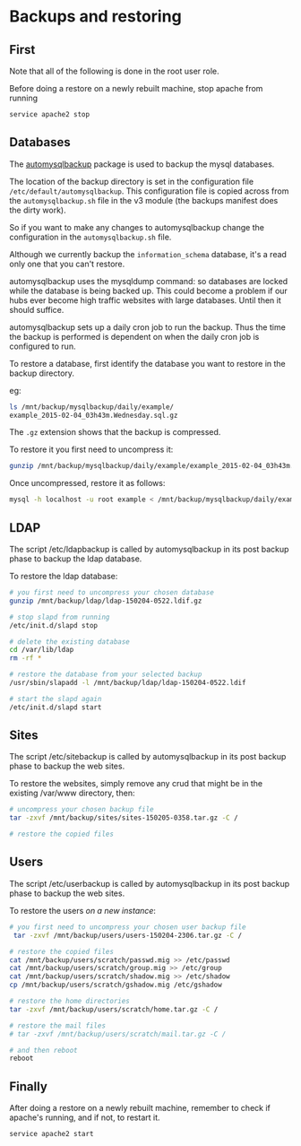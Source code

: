 Backups and restoring
=====================

First
-----

Note that all of the following is done in the root user role.

Before doing a restore on a newly rebuilt machine, stop apache from running

```bash
service apache2 stop
```

Databases
---------

The [automysqlbackup](https://packages.debian.org/search?keywords=automysqlbackup) package is used to backup
the mysql databases.

The location of the backup directory is set in the configuration file `/etc/default/automysqlbackup`. This
configuration file is copied across from the `automysqlbackup.sh` file in the v3 module (the backups manifest
does the dirty work).

So if you want to make any changes to automysqlbackup change the configuration in the `automysqlbackup.sh` file.

Although we currently backup the `information_schema` database, it's a read only one that you can't restore.

automysqlbackup uses the mysqldump command: so databases are locked while the database is being backed up. This
could become a problem if our hubs ever become high traffic websites with large databases. Until then it should
suffice.

automysqlbackup sets up a daily cron job to run the backup. Thus the time the backup is performed is dependent on
when the daily cron job is configured to run.

To restore a database, first identify the database you want to restore in the backup directory.

eg:

```bash
ls /mnt/backup/mysqlbackup/daily/example/
example_2015-02-04_03h43m.Wednesday.sql.gz
```

The `.gz` extension shows that the backup is compressed.

To restore it you first need to uncompress it:

```bash
gunzip /mnt/backup/mysqlbackup/daily/example/example_2015-02-04_03h43m.Wednesday.sql.gz
```

Once uncompressed, restore it as follows:

```bash
mysql -h localhost -u root example < /mnt/backup/mysqlbackup/daily/example/example_2015-02-04_03h43m.Wednesday.sql
```

LDAP
----

The script /etc/ldapbackup is called by automysqlbackup in its post backup phase to backup the ldap database.

To restore the ldap database:

```bash
# you first need to uncompress your chosen database
gunzip /mnt/backup/ldap/ldap-150204-0522.ldif.gz

# stop slapd from running
/etc/init.d/slapd stop

# delete the existing database
cd /var/lib/ldap
rm -rf *

# restore the database from your selected backup
/usr/sbin/slapadd -l /mnt/backup/ldap/ldap-150204-0522.ldif

# start the slapd again
/etc/init.d/slapd start
```

Sites
-----

The script /etc/sitebackup is called by automysqlbackup in its post backup phase to backup the web sites.

To restore the websites, simply remove any crud that might be in the existing /var/www directory, then:

```bash
# uncompress your chosen backup file
tar -zxvf /mnt/backup/sites/sites-150205-0358.tar.gz -C /

# restore the copied files
```

Users
-----

The script /etc/userbackup is called by automysqlbackup in its post backup phase to backup the web sites.

To restore the users *on a new instance*:

```bash
# you first need to uncompress your chosen user backup file
 tar -zxvf /mnt/backup/users/users-150204-2306.tar.gz -C /

# restore the copied files
cat /mnt/backup/users/scratch/passwd.mig >> /etc/passwd
cat /mnt/backup/users/scratch/group.mig >> /etc/group
cat /mnt/backup/users/scratch/shadow.mig >> /etc/shadow
cp /mnt/backup/users/scratch/gshadow.mig /etc/gshadow

# restore the home directories
tar -zxvf /mnt/backup/users/scratch/home.tar.gz -C /

# restore the mail files
# tar -zxvf /mnt/backup/users/scratch/mail.tar.gz -C /

# and then reboot
reboot
```

Finally
-------

After doing a restore on a newly rebuilt machine, remember to check if apache's running, and if not, to restart it.


```bash
service apache2 start
```

